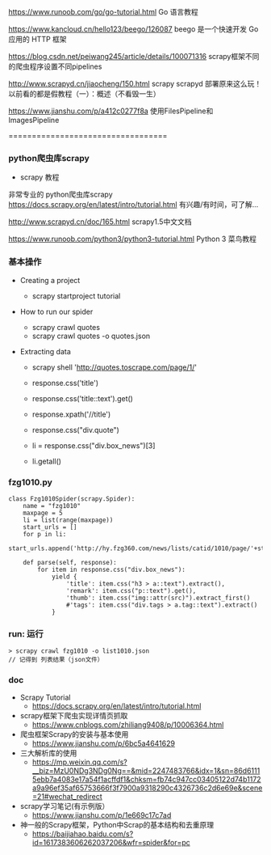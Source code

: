 



https://www.runoob.com/go/go-tutorial.html
Go 语言教程

https://www.kancloud.cn/hello123/beego/126087
beego 是一个快速开发 Go 应用的 HTTP 框架




https://blog.csdn.net/peiwang245/article/details/100071316
scrapy框架不同的爬虫程序设置不同pipelines


http://www.scrapyd.cn/jiaocheng/150.html
scrapy scrapyd 部署原来这么玩！以前看的都是假教程（一）：概述（不看毁一生）


https://www.jianshu.com/p/a412c0277f8a
使用FilesPipeline和ImagesPipeline


==================================


### python爬虫库scrapy


* scrapy 教程

非常专业的 python爬虫库scrapy
https://docs.scrapy.org/en/latest/intro/tutorial.html
有兴趣/有时间，可了解...

http://www.scrapyd.cn/doc/165.html
scrapy1.5中文文档

https://www.runoob.com/python3/python3-tutorial.html
Python 3 菜鸟教程




### 基本操作

* Creating a project
  - scrapy startproject tutorial

* How to run our spider
  - scrapy crawl quotes
  - scrapy crawl quotes -o quotes.json

* Extracting data
  - scrapy shell 'http://quotes.toscrape.com/page/1/'
  - response.css('title')
  - response.css('title::text').get()
  - response.xpath('//title')
  - response.css("div.quote")

  - li = response.css("div.box_news")[3]
  - li.getall()

### fzg1010.py

```
class Fzg1010Spider(scrapy.Spider):
    name = "fzg1010"
    maxpage = 5
    li = list(range(maxpage))
    start_urls = []
    for p in li:
        start_urls.append('http://hy.fzg360.com/news/lists/catid/1010/page/'+str(p)+'.html')

    def parse(self, response):
        for item in response.css("div.box_news"):
            yield {
                'title': item.css("h3 > a::text").extract(),
                'remark': item.css("p::text").get(),
                'thumb': item.css("img::attr(src)").extract_first()
                #'tags': item.css("div.tags > a.tag::text").extract()
            }
```

### run: 运行
    > scrapy crawl fzg1010 -o list1010.json
    // 记得到 列表结果（json文件）


### doc

* Scrapy Tutorial
  - https://docs.scrapy.org/en/latest/intro/tutorial.html
* scrapy框架下爬虫实现详情页抓取
  - https://www.cnblogs.com/zhiliang9408/p/10006364.html
* 爬虫框架Scrapy的安装与基本使用
  - https://www.jianshu.com/p/6bc5a4641629
* 三大解析库的使用
  - https://mp.weixin.qq.com/s?__biz=MzU0NDg3NDg0Ng==&mid=2247483766&idx=1&sn=86d61115ebb7a4083e17a54f1acffdf1&chksm=fb74c947cc03405122d74b1172a9a96ef35af65753666f3f7900a9318290c4326736c2d6e69e&scene=21#wechat_redirect
* scrapy学习笔记(有示例版）
  - https://www.jianshu.com/p/1e669c17c7ad
* 神一般的Scrapy框架，Python中Scrap的基本结构和去重原理
  - https://baijiahao.baidu.com/s?id=1617383606262037206&wfr=spider&for=pc



